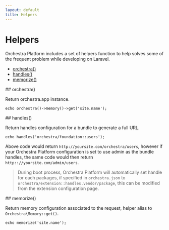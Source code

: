 ```yaml
---
layout: default
title: Helpers
---
```


# Helpers

Orchestra Platform includes a set of helpers function to help solves some of the frequent problem while developing on Laravel.

* [orchestra()](#orchestra)
* [handles()](#handles)
* [memorize()](#memorize)

<article id="orchestra">
## orchestra()

Return orchestra.app instance.

	echo orchestra()->memory()->get('site.name');

</article>

<article id="handles">
## handles()

Return handles configuration for a bundle to generate a full URL.

	echo handles('orchestra/foundation::users');

Above code would return `http://yoursite.com/orchestra/users`, however if your Orchestra Platform configuration is set to use admin as the bundle handles, the same code would then return `http:://yoursite.com/admin/users`.

> During boot process, Orchestra Platform will automatically set handle for each packages, if specified in `orchestra.json` to `orchestra/extension::handles.vendor/package`, this can be modified from the extension configuration page.

</article>

<article id="memorize">
## memorize()

Return memory configuration associated to the request, helper alias to `Orchestra\Memory::get()`.

	echo memorize('site.name');

</article>
